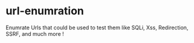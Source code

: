 # url-enumration
Enumrate Urls that could be used to test them like SQLi, Xss, Redirection, SSRF, and much more !
